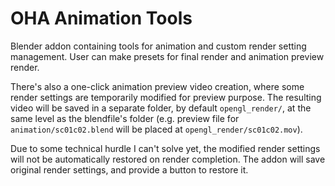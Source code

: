 OHA Animation Tools
===================

Blender addon containing tools for animation and custom render setting management. User can make presets for final render and animation preview render.

There's also a one-click animation preview video creation, where some render settings are temporarily modified for preview purpose. The resulting video will be saved in a separate folder, by default `opengl_render/`, at the same level as the blendfile's folder (e.g. preview file for `animation/sc01c02.blend` will be placed at `opengl_render/sc01c02.mov`).

Due to some technical hurdle I can't solve yet, the modified render settings will not be automatically restored on render completion. The addon will save original render settings, and provide a button to restore it.

